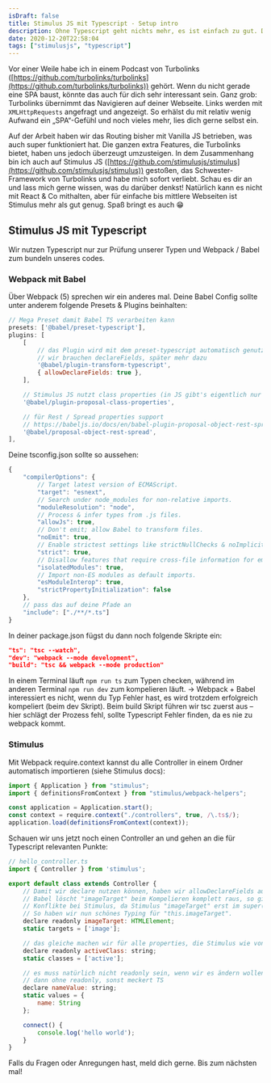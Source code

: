 ```yaml
---
isDraft: false
title: Stimulus JS mit Typescript - Setup intro
description: Ohne Typescript geht nichts mehr, es ist einfach zu gut. Deswegen zeige ich dir heute, wie du Stimulus mit Typescript nutzen kannst.
date: 2020-12-20T22:58:04
tags: ["stimulusjs", "typescript"]
---
```


Vor einer Weile habe ich in einem Podcast von Turbolinks ([https://github.com/turbolinks/turbolinks](https://github.com/turbolinks/turbolinks)) gehört. Wenn du nicht gerade eine SPA baust, könnte das auch für dich sehr interessant sein. Ganz grob: Turbolinks übernimmt das Navigieren auf deiner Webseite. Links werden mit `XMLHttpRequests` angefragt und angezeigt. So erhälst du mit relativ wenig Aufwand ein „SPA“-Gefühl und noch vieles mehr, lies dich gerne selbst ein.

Auf der Arbeit haben wir das Routing bisher mit Vanilla JS betrieben, was auch super funktioniert hat. Die ganzen extra Features, die Turbolinks bietet, haben uns jedoch überzeugt umzusteigen. In dem Zusammenhang bin ich auch auf Stimulus JS ([https://github.com/stimulusjs/stimulus](https://github.com/stimulusjs/stimulus)) gestoßen, das Schwester-Framework von Turbolinks und habe mich sofort verliebt. Schau es dir an und lass mich gerne wissen, was du darüber denkst! Natürlich kann es nicht mit React & Co mithalten, aber für einfache bis mittlere Webseiten ist Stimulus mehr als gut genug. Spaß bringt es auch 😁

## Stimulus JS mit Typescript

Wir nutzen Typescript nur zur Prüfung unserer Typen und Webpack / Babel zum bundeln unseres codes.

### Webpack mit Babel

Über Webpack (5) sprechen wir ein anderes mal. Deine Babel Config sollte unter anderem folgende Presets & Plugins beinhalten:

```javascript
// Mega Preset damit Babel TS verarbeiten kann
presets: ['@babel/preset-typescript'],
plugins: [
    [
        // das Plugin wird mit dem preset-typescript automatisch genutzt,
        // wir brauchen declareFields, später mehr dazu
        '@babel/plugin-transform-typescript',
        { allowDeclareFields: true },
    ],

    // Stimulus JS nutzt class properties (in JS gibt's eigentlich nur Klassen methoden)
    '@babel/plugin-proposal-class-properties',

    // für Rest / Spread properties support
    // https://babeljs.io/docs/en/babel-plugin-proposal-object-rest-spread
    '@babel/proposal-object-rest-spread',
],
```

Deine tsconfig.json sollte so aussehen:

```javascript
{
    "compilerOptions": {
        // Target latest version of ECMAScript.
        "target": "esnext",
        // Search under node_modules for non-relative imports.
        "moduleResolution": "node",
        // Process & infer types from .js files.
        "allowJs": true,
        // Don't emit; allow Babel to transform files.
        "noEmit": true,
        // Enable strictest settings like strictNullChecks & noImplicitAny.
        "strict": true,
        // Disallow features that require cross-file information for emit.
        "isolatedModules": true,
        // Import non-ES modules as default imports.
        "esModuleInterop": true,
        "strictPropertyInitialization": false
    },
    // pass das auf deine Pfade an
    "include": ["./**/*.ts"]
}
```

In deiner package.json fügst du dann noch folgende Skripte ein:

```json
"ts": "tsc --watch",
"dev": "webpack --mode development",
"build": "tsc && webpack --mode production"
```

In einem Terminal läuft `npm run ts` zum Typen checken, während im anderen Terminal `npm run dev` zum kompelieren läuft. -> Webpack + Babel interessiert es nicht, wenn du Typ Fehler hast, es wird trotzdem erfolgreich kompeliert (beim dev Skript). Beim build Skript führen wir tsc zuerst aus – hier schlägt der Prozess fehl, sollte Typescript Fehler finden, da es nie zu webpack kommt.

### Stimulus

Mit Webpack require.context kannst du alle Controller in einem Ordner automatisch importieren (siehe Stimulus docs):

```javascript
import { Application } from "stimulus";
import { definitionsFromContext } from "stimulus/webpack-helpers";

const application = Application.start();
const context = require.context("./controllers", true, /\.ts$/);
application.load(definitionsFromContext(context));
```

Schauen wir uns jetzt noch einen Controller an und gehen an die für Typescript relevanten Punkte:

```javascript
// hello_controller.ts
import { Controller } from 'stimulus';

export default class extends Controller {
    // Damit wir declare nutzen können, haben wir allowDeclareFields auf true gesetzt (siehe oben)
    // Babel löscht "imageTarget" beim Kompelieren komplett raus, so gibt es keine
    // Konflikte bei Stimulus, da Stimulus "imageTarget" erst im super() der Klasse zuweist.
    // So haben wir nun schönes Typing für "this.imageTarget".
    declare readonly imageTarget: HTMLElement;
    static targets = ['image'];

    // das gleiche machen wir für alle properties, die Stimulus wie von Zauberhand automatisch erstellt
    declare readonly activeClass: string;
    static classes = ['active'];

    // es muss natürlich nicht readonly sein, wenn wir es ändern wollen,
    // dann ohne readonly, sonst meckert TS
    declare nameValue: string;
    static values = {
        name: String
    };

    connect() {
        console.log('hello world');
    }
}
```

Falls du Fragen oder Anregungen hast, meld dich gerne. Bis zum nächsten mal!
